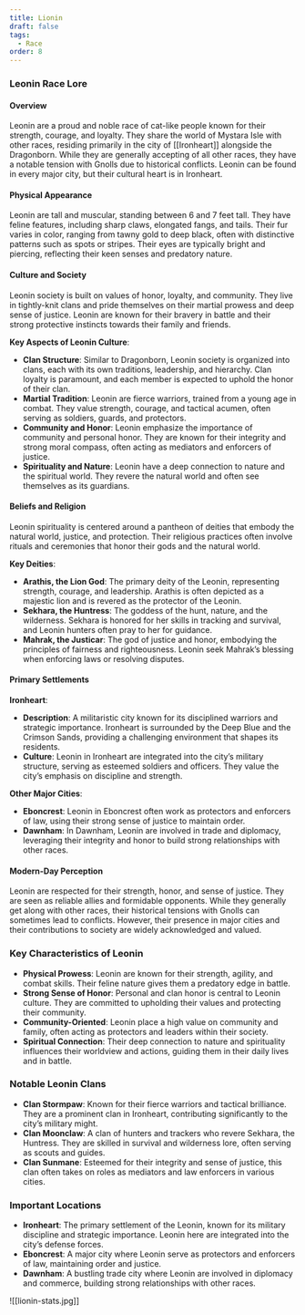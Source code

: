 ```yaml
---
title: Lionin
draft: false
tags:
  - Race
order: 8
---
```

### Leonin Race Lore

#### Overview

Leonin are a proud and noble race of cat-like people known for their strength, courage, and loyalty. They share the world of Mystara Isle with other races, residing primarily in the city of [[Ironheart]] alongside the Dragonborn. While they are generally accepting of all other races, they have a notable tension with Gnolls due to historical conflicts. Leonin can be found in every major city, but their cultural heart is in Ironheart.

#### Physical Appearance

Leonin are tall and muscular, standing between 6 and 7 feet tall. They have feline features, including sharp claws, elongated fangs, and tails. Their fur varies in color, ranging from tawny gold to deep black, often with distinctive patterns such as spots or stripes. Their eyes are typically bright and piercing, reflecting their keen senses and predatory nature.

#### Culture and Society

Leonin society is built on values of honor, loyalty, and community. They live in tightly-knit clans and pride themselves on their martial prowess and deep sense of justice. Leonin are known for their bravery in battle and their strong protective instincts towards their family and friends.

**Key Aspects of Leonin Culture**:

- **Clan Structure**: Similar to Dragonborn, Leonin society is organized into clans, each with its own traditions, leadership, and hierarchy. Clan loyalty is paramount, and each member is expected to uphold the honor of their clan.
- **Martial Tradition**: Leonin are fierce warriors, trained from a young age in combat. They value strength, courage, and tactical acumen, often serving as soldiers, guards, and protectors.
- **Community and Honor**: Leonin emphasize the importance of community and personal honor. They are known for their integrity and strong moral compass, often acting as mediators and enforcers of justice.
- **Spirituality and Nature**: Leonin have a deep connection to nature and the spiritual world. They revere the natural world and often see themselves as its guardians.

#### Beliefs and Religion

Leonin spirituality is centered around a pantheon of deities that embody the natural world, justice, and protection. Their religious practices often involve rituals and ceremonies that honor their gods and the natural world.

**Key Deities**:

- **Arathis, the Lion God**: The primary deity of the Leonin, representing strength, courage, and leadership. Arathis is often depicted as a majestic lion and is revered as the protector of the Leonin.
- **Sekhara, the Huntress**: The goddess of the hunt, nature, and the wilderness. Sekhara is honored for her skills in tracking and survival, and Leonin hunters often pray to her for guidance.
- **Mahrak, the Justicar**: The god of justice and honor, embodying the principles of fairness and righteousness. Leonin seek Mahrak’s blessing when enforcing laws or resolving disputes.

#### Primary Settlements

**Ironheart**:
- **Description**: A militaristic city known for its disciplined warriors and strategic importance. Ironheart is surrounded by the Deep Blue and the Crimson Sands, providing a challenging environment that shapes its residents.
- **Culture**: Leonin in Ironheart are integrated into the city’s military structure, serving as esteemed soldiers and officers. They value the city’s emphasis on discipline and strength.

**Other Major Cities**:
- **Eboncrest**: Leonin in Eboncrest often work as protectors and enforcers of law, using their strong sense of justice to maintain order.
- **Dawnham**: In Dawnham, Leonin are involved in trade and diplomacy, leveraging their integrity and honor to build strong relationships with other races.

#### Modern-Day Perception

Leonin are respected for their strength, honor, and sense of justice. They are seen as reliable allies and formidable opponents. While they generally get along with other races, their historical tensions with Gnolls can sometimes lead to conflicts. However, their presence in major cities and their contributions to society are widely acknowledged and valued.

### Key Characteristics of Leonin

- **Physical Prowess**: Leonin are known for their strength, agility, and combat skills. Their feline nature gives them a predatory edge in battle.
- **Strong Sense of Honor**: Personal and clan honor is central to Leonin culture. They are committed to upholding their values and protecting their community.
- **Community-Oriented**: Leonin place a high value on community and family, often acting as protectors and leaders within their society.
- **Spiritual Connection**: Their deep connection to nature and spirituality influences their worldview and actions, guiding them in their daily lives and in battle.

### Notable Leonin Clans

- **Clan Stormpaw**: Known for their fierce warriors and tactical brilliance. They are a prominent clan in Ironheart, contributing significantly to the city’s military might.
- **Clan Moonclaw**: A clan of hunters and trackers who revere Sekhara, the Huntress. They are skilled in survival and wilderness lore, often serving as scouts and guides.
- **Clan Sunmane**: Esteemed for their integrity and sense of justice, this clan often takes on roles as mediators and law enforcers in various cities.

### Important Locations

- **Ironheart**: The primary settlement of the Leonin, known for its military discipline and strategic importance. Leonin here are integrated into the city’s defense forces.
- **Eboncrest**: A major city where Leonin serve as protectors and enforcers of law, maintaining order and justice.
- **Dawnham**: A bustling trade city where Leonin are involved in diplomacy and commerce, building strong relationships with other races.

![[lionin-stats.jpg]]


